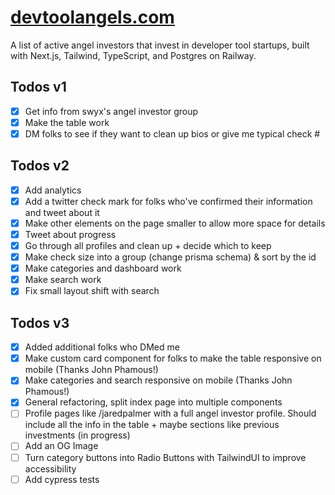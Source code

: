 # [devtoolangels.com](https://www.devtoolangels.com/)

A list of active angel investors that invest in developer tool
startups, built with Next.js, Tailwind, TypeScript, and Postgres on Railway.

## Todos v1

- [x] Get info from swyx's angel investor group
- [x] Make the table work
- [x] DM folks to see if they want to clean up bios or give me typical check #

## Todos v2

- [x] Add analytics
- [x] Add a twitter check mark for folks who've confirmed their information and tweet about it
- [x] Make other elements on the page smaller to allow more space for details
- [x] Tweet about progress
- [x] Go through all profiles and clean up + decide which to keep
- [x] Make check size into a group (change prisma schema) & sort by the id
- [x] Make categories and dashboard work
- [x] Make search work
- [x] Fix small layout shift with search

## Todos v3

- [x] Added additional folks who DMed me
- [x] Make custom card component for folks to make the table responsive on mobile (Thanks John Phamous!)
- [x] Make categories and search responsive on mobile (Thanks John Phamous!)
- [x] General refactoring, split index page into multiple components
- [ ] Profile pages like /jaredpalmer with a full angel investor profile. Should include all the info in the table + maybe sections like previous investments (in progress)
- [ ] Add an OG Image
- [ ] Turn category buttons into Radio Buttons with TailwindUI to improve accessibility
- [ ] Add cypress tests

